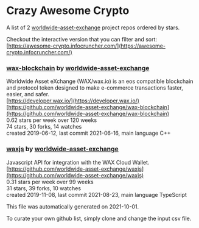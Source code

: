 # Crazy Awesome Crypto
A list of 2 [worldwide-asset-exchange](https://github.com/worldwide-asset-exchange) project repos ordered by stars.  

Checkout the interactive version that you can filter and sort: 
[https://awesome-crypto.infocruncher.com/](https://awesome-crypto.infocruncher.com/)  


### [wax-blockchain](https://github.com/worldwide-asset-exchange/wax-blockchain) by [worldwide-asset-exchange](https://github.com/worldwide-asset-exchange)  
Worldwide Asset eXchange (WAX/wax.io) is an eos compatible blockchain and protocol token designed to make e-commerce transactions faster, easier, and safer.  
[https://developer.wax.io/](https://developer.wax.io/)  
[https://github.com/worldwide-asset-exchange/wax-blockchain](https://github.com/worldwide-asset-exchange/wax-blockchain)  
0.62 stars per week over 120 weeks  
74 stars, 30 forks, 14 watches  
created 2019-06-12, last commit 2021-06-16, main language C++  


### [waxjs](https://github.com/worldwide-asset-exchange/waxjs) by [worldwide-asset-exchange](https://github.com/worldwide-asset-exchange)  
Javascript API for integration with the WAX Cloud Wallet.  
[https://github.com/worldwide-asset-exchange/waxjs](https://github.com/worldwide-asset-exchange/waxjs)  
0.31 stars per week over 99 weeks  
31 stars, 39 forks, 10 watches  
created 2019-11-08, last commit 2021-08-23, main language TypeScript  


This file was automatically generated on 2021-10-01.  

To curate your own github list, simply clone and change the input csv file.  
